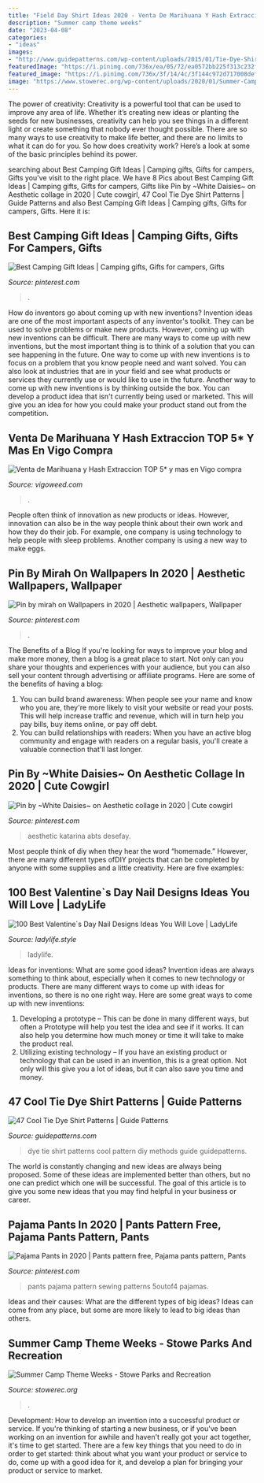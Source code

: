 ```yaml
---
title: "Field Day Shirt Ideas 2020 - Venta De Marihuana Y Hash Extraccion Top 5* Y Mas En Vigo Compra"
description: "Summer camp theme weeks"
date: "2023-04-08"
categories:
- "ideas"
images:
- "http://www.guidepatterns.com/wp-content/uploads/2015/01/Tie-Dye-Shirt-Patterns.jpg"
featuredImage: "https://i.pinimg.com/736x/ea/05/72/ea0572bb225f313c232fd5d1c1916ed0.jpg"
featured_image: "https://i.pinimg.com/736x/3f/14/4c/3f144c972d717008defa992ba43dfa3f.jpg"
image: "https://www.stowerec.org/wp-content/uploads/2020/01/Summer-Camp-Theme-Weeks.png"
---
```



The power of creativity:
Creativity is a powerful tool that can be used to improve any area of life. Whether it’s creating new ideas or planting the seeds for new businesses, creativity can help you see things in a different light or create something that nobody ever thought possible. There are so many ways to use creativity to make life better, and there are no limits to what it can do for you. So how does creativity work? Here’s a look at some of the basic principles behind its power.

	

		
searching about Best Camping Gift Ideas | Camping gifts, Gifts for campers, Gifts you've visit to the right place. We have 8 Pics about Best Camping Gift Ideas | Camping gifts, Gifts for campers, Gifts like Pin by ~White Daisies~ on Aesthetic collage in 2020 | Cute cowgirl, 47 Cool Tie Dye Shirt Patterns | Guide Patterns and also Best Camping Gift Ideas | Camping gifts, Gifts for campers, Gifts. Here it is:
		
    
## Best Camping Gift Ideas | Camping Gifts, Gifts For Campers, Gifts

<img loading=lazy src="https://i.pinimg.com/originals/8f/1c/f6/8f1cf6bcbfe2b59d8afd987554c23b68.png" onerror="this.onerror=null;this.src='https://tse1.mm.bing.net/th?id=OIP.IVmJe4hsgjVvnrk187kChQHaLG&amp;pid=15.1';" alt="Best Camping Gift Ideas | Camping gifts, Gifts for campers, Gifts">

_Source: pinterest.com_

>. 

	

How do inventors go about coming up with new inventions?
Invention ideas are one of the most important aspects of any inventor's toolkit. They can be used to solve problems or make new products. However, coming up with new inventions can be difficult. There are many ways to come up with new inventions, but the most important thing is to think of a solution that you can see happening in the future.
One way to come up with new inventions is to focus on a problem that you know people need and want solved. You can also look at industries that are in your field and see what products or services they currently use or would like to use in the future. Another way to come up with new inventions is by thinking outside the box. You can develop a product idea that isn't currently being used or marketed. This will give you an idea for how you could make your product stand out from the competition.

    
## Venta De Marihuana Y Hash Extraccion TOP 5* Y Mas En Vigo Compra

<img loading=lazy src="https://vigoweed.com/wp-content/uploads/2020/09/IMG-20200728-WA0040.jpg" onerror="this.onerror=null;this.src='https://tse2.mm.bing.net/th?id=OIP.pECiQiyUp9lH-A2BKW5X7QHaJ4&amp;pid=15.1';" alt="Venta de Marihuana y Hash Extraccion TOP 5* y mas en Vigo compra">

_Source: vigoweed.com_

>. 

	

People often think of innovation as new products or ideas. However, innovation can also be in the way people think about their own work and how they do their job. For example, one company is using technology to help people with sleep problems. Another company is using a new way to make eggs.

    
## Pin By Mirah On Wallpapers In 2020 | Aesthetic Wallpapers, Wallpaper

<img loading=lazy src="https://i.pinimg.com/736x/3f/14/4c/3f144c972d717008defa992ba43dfa3f.jpg" onerror="this.onerror=null;this.src='https://tse3.mm.bing.net/th?id=OIP.hV89qvM1ARu4r_S2kV1b0AHaM4&amp;pid=15.1';" alt="Pin by mirah on Wallpapers in 2020 | Aesthetic wallpapers, Wallpaper">

_Source: pinterest.com_

>. 

	

The Benefits of a Blog
If you're looking for ways to improve your blog and make more money, then a blog is a great place to start. Not only can you share your thoughts and experiences with your audience, but you can also sell your content through advertising or affiliate programs. Here are some of the benefits of having a blog: 
1) You can build brand awareness: When people see your name and know who you are, they're more likely to visit your website or read your posts. This will help increase traffic and revenue, which will in turn help you pay bills, buy items online, or pay off debt. 
2) You can build relationships with readers: When you have an active blog community and engage with readers on a regular basis, you'll create a valuable connection that'll last longer.

    
## Pin By ~White Daisies~ On Aesthetic Collage In 2020 | Cute Cowgirl

<img loading=lazy src="https://i.pinimg.com/736x/ea/05/72/ea0572bb225f313c232fd5d1c1916ed0.jpg" onerror="this.onerror=null;this.src='https://tse1.mm.bing.net/th?id=OIP.LxyEJZZjQcS44ZlZJQEKDgHaJP&amp;pid=15.1';" alt="Pin by ~White Daisies~ on Aesthetic collage in 2020 | Cute cowgirl">

_Source: pinterest.com_

>aesthetic katarina abts desefay. 

	

Most people think of diy when they hear the word “homemade.” However, there are many different types ofDIY projects that can be completed by anyone with some supplies and a little creativity. Here are five examples:

    
## 100 Best Valentine`s Day Nail Designs Ideas You Will Love | LadyLife

<img loading=lazy src="https://ladylife.style/wp-content/uploads/2018/01/25-1068x1068.jpg" onerror="this.onerror=null;this.src='https://tse1.mm.bing.net/th?id=OIP.HHRDMDuLUk68KTeUe_Lx0AHaHa&amp;pid=15.1';" alt="100 Best Valentine`s Day Nail Designs Ideas You Will Love | LadyLife">

_Source: ladylife.style_

>ladylife. 

	

Ideas for inventions: What are some good ideas?
Invention ideas are always something to think about, especially when it comes to new technology or products. There are many different ways to come up with ideas for inventions, so there is no one right way. Here are some great ways to come up with new inventions: 
1. Developing a prototype – This can be done in many different ways, but often a Prototype will help you test the idea and see if it works. It can also help you determine how much money or time it will take to make the product real. 
2. Utilizing existing technology – If you have an existing product or technology that can be used in an invention, this is a great option. Not only will this give you a lot of ideas, but it can also save you time and money. 

    
## 47 Cool Tie Dye Shirt Patterns | Guide Patterns

<img loading=lazy src="http://www.guidepatterns.com/wp-content/uploads/2015/01/Tie-Dye-Shirt-Patterns.jpg" onerror="this.onerror=null;this.src='https://tse2.mm.bing.net/th?id=OIP.GqIK5T8RhdDnIM4npFaMLAHaJ9&amp;pid=15.1';" alt="47 Cool Tie Dye Shirt Patterns | Guide Patterns">

_Source: guidepatterns.com_

>dye tie shirt patterns cool pattern diy methods guide guidepatterns. 

	

The world is constantly changing and new ideas are always being proposed. Some of these ideas are implemented better than others, but no one can predict which one will be successful. The goal of this article is to give you some new ideas that you may find helpful in your business or career.

    
## Pajama Pants In 2020 | Pants Pattern Free, Pajama Pants Pattern, Pants

<img loading=lazy src="https://i.pinimg.com/736x/76/10/d7/7610d72f5cb4d56d6a9bc64e299b9bac.jpg" onerror="this.onerror=null;this.src='https://tse1.mm.bing.net/th?id=OIP.PKRvJVM6J6Ko3CkKXwMh_AHaKX&amp;pid=15.1';" alt="Pajama Pants in 2020 | Pants pattern free, Pajama pants pattern, Pants">

_Source: pinterest.com_

>pants pajama pattern sewing patterns 5outof4 pajamas. 

	

Ideas and their causes: What are the different types of big ideas?
Ideas can come from any place, but some are more likely to lead to big ideas than others.

    
## Summer Camp Theme Weeks - Stowe Parks And Recreation

<img loading=lazy src="https://www.stowerec.org/wp-content/uploads/2020/01/Summer-Camp-Theme-Weeks.png" onerror="this.onerror=null;this.src='https://tse3.mm.bing.net/th?id=OIP.zfymf07G35hFWT1h1TUKWAHaLc&amp;pid=15.1';" alt="Summer Camp Theme Weeks - Stowe Parks and Recreation">

_Source: stowerec.org_

>. 

	

Development: How to develop an invention into a successful product or service.
If you're thinking of starting a new business, or if you've been working on an invention for awhile and haven't really got your act together, it's time to get started. There are a few key things that you need to do in order to get started: think about what you want your product or service to do, come up with a good idea for it, and develop a plan for bringing your product or service to market.

